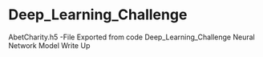 # Deep_Learning_Challenge
AbetCharity.h5 -File Exported from code
Deep_Learning_Challenge 
Neural Network Model Write Up 